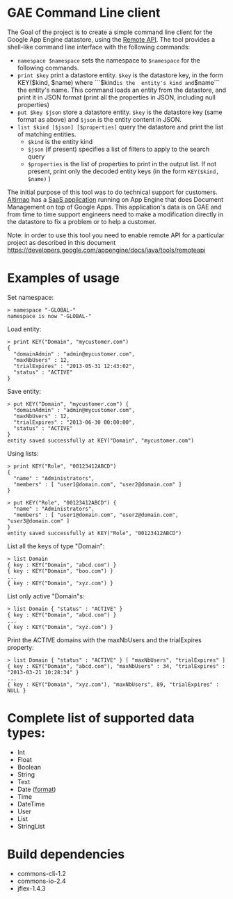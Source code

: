 GAE Command Line client
=====

The Goal of the project is to create a simple command line client for the Google App Engine datastore, using the [Remote API](https://developers.google.com/appengine/articles/remote_api). The tool provides a shell-like command line interface with the following commands:
 * ```namespace $namespace``` sets the namespace to ```$namespace``` for the following commands.
 * ```print $key``` print a datastore entity. ```$key``` is the datastore key, in the form KEY($kind, $name) where ```$kind``` is the  entity's kind and ```$name``` the entity's name. This command loads an entity from the datastore, and print it in JSON format (print all the properties in JSON, including null properties)
 * ```put $key $json``` store a datastore entity. ```$key``` is the datastore key (same format as above) and ```$json``` is the entity content in JSON.
 * ```list $kind [$json] [$properties]``` query the datastore and print the list of matching entities.
   - ```$kind``` is the entity kind
   - ```$json``` (if present) specifies a list of filters to apply to the search query
   - ```$properties``` is the list of properties to print in the output list. If not present, print only the decoded entity keys (in the form ```KEY($kind, $name)``` )

The initial purpose of this tool was to do technical support for customers. [Altirnao](http://www.altirnao.com/) has a [SaaS application](http://www.altirnao.com/products/documents-management/) running on App Engine that does Document Management on top of Google Apps. This application's data is on GAE and from time to time support engineers need to make a modification directly in the datastore to fix a problem or to help a customer.

Note: in order to use this tool you need to enable remote API for a particular project as described in this document https://developers.google.com/appengine/docs/java/tools/remoteapi

Examples of usage
======
Set namespace:
```
> namespace "-GLOBAL-"
namespace is now "-GLOBAL-"
```

Load entity:
```
> print KEY("Domain", "mycustomer.com")
{
  "domainAdmin" : "admin@mycustomer.com",
  "maxNbUsers" : 12,
  "trialExpires" : "2013-05-31 12:43:02",
  "status" : "ACTIVE"
}
```

Save entity:
```
> put KEY("Domain", "mycustomer.com") {
  "domainAdmin" : "admin@mycustomer.com",
  "maxNbUsers" : 12,
  "trialExpires" : "2013-06-30 00:00:00",
  "status" : "ACTIVE"
}
entity saved successfully at KEY("Domain", "mycustomer.com")
```

Using lists:
```
> print KEY("Role", "00123412ABCD")
{
  "name" : "Administrators",
  "members" : [ "user1@domain.com", "user2@domain.com" ]
}
```

```
> put KEY("Role", "00123412ABCD") {
  "name" : "Administrators",
  "members" : [ "user1@domain.com", "user2@domain.com", "user3@domain.com" ]
}
entity saved successfully at KEY("Role", "00123412ABCD")
```

List all the keys of type "Domain":
```
> list Domain
{ key : KEY("Domain", "abcd.com") }
{ key : KEY("Domain", "boo.com") }
...
{ key : KEY("Domain", "xyz.com") }
```

List only active "Domain"s:
```
> list Domain { "status" : "ACTIVE" }
{ key : KEY("Domain", "abcd.com") }
...
{ key : KEY("Domain", "xyz.com") }
```

Print the ACTIVE domains with the maxNbUsers and the trialExpires property:
```
> list Domain { "status" : "ACTIVE" } [ "maxNbUsers", "trialExpires" ]
{ key : KEY("Domain", "abcd.com"), "maxNbUsers" : 34, "trialExpires" : "2013-03-21 10:28:34" }
...
{ key : KEY("Domain", "xyz.com"), "maxNbUsers", 89, "trialExpires" : NULL }
```

Complete list of supported ​data types:
===
* Int
* Float
* Boolean
* String
* Text
* Date ([format](http://www.w3schools.com/jsref/jsref_tojson.asp))
* Time
* DateTime
* User
* List
* StringList

Build dependencies
===
- commons-cli-1.2
- commons-io-2.4
- jflex-1.4.3
